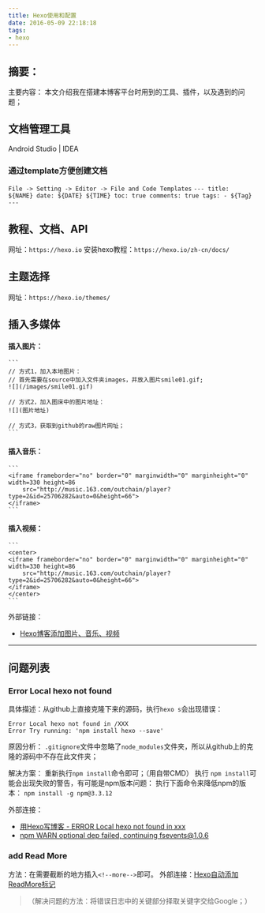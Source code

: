 ```yaml
---
title: Hexo使用和配置
date: 2016-05-09 22:18:18
tags:
- hexo
---
```

## 摘要：
主要内容：
本文介绍我在搭建本博客平台时用到的工具、插件，以及遇到的问题；


## 文档管理工具
Android Studio | IDEA

### 通过template方便创建文档
`File -> Setting -> Editor -> File and Code Templates` 
    ```
    ---
    title: ${NAME}
    date: ${DATE} ${TIME}
    toc: true
    comments: true
    tags:
    - ${Tag}
    ---
    ```

## 教程、文档、API
网址：`https://hexo.io`
安装hexo教程：`https://hexo.io/zh-cn/docs/`


## 主题选择
网址：`https://hexo.io/themes/`

## 插入多媒体
#### 插入图片：
    ```
    // 方式1，加入本地图片：
    // 首先需要在source中加入文件夹images，并放入图片smile01.gif;
    ![](/images/smile01.gif)
    
    // 方式2，加入图床中的图片地址：
    ![](图片地址)
    
    // 方式3，获取到github的raw图片网址；
    ```

#### 插入音乐：
    ```
    <iframe frameborder="no" border="0" marginwidth="0" marginheight="0" width=330 height=86 
        src="http://music.163.com/outchain/player?type=2&id=25706282&auto=0&height=66">
    </iframe>
    ```

#### 插入视频：
    ```
    <center>
    <iframe frameborder="no" border="0" marginwidth="0" marginheight="0" width=330 height=86 
        src="http://music.163.com/outchain/player?type=2&id=25706282&auto=0&height=66">
    </iframe>	
    </center>
    ```

外部链接：
* [Hexo博客添加图片、音乐、视频](http://blog.wleyuan.me/2015/07/18/Hexo-AddSoundPicMovie/)



---

## 问题列表

### Error Local hexo not found
具体描述：从github上直接克隆下来的源码，执行`hexo s`会出现错误：
```
Error Local hexo not found in /XXX
Error Try running: 'npm install hexo --save'
```

原因分析：
`.gitignore`文件中忽略了`node_modules`文件夹，所以从github上的克隆的源码中不存在此文件夹；

解决方案：
重新执行`npm install`命令即可；（用自带CMD）
执行 `npm install`可能会出现失败的警告，有可能是npm版本问题：
执行下面命令来降低npm的版本：
`npm install -g npm@3.3.12`


外部连接：
* [用Hexo写博客 - ERROR Local hexo not found in xxx](http://blog.csdn.net/burststar/article/details/45115905)
* [npm WARN optional dep failed, continuing fsevents@1.0.6](https://github.com/foreverjs/forever/issues/788)


### add Read More
方法：在需要截断的地方插入`<!--more-->`即可。
外部连接：[Hexo自动添加ReadMore标记](http://twiceyuan.com/2014/05/25/hexo%E8%87%AA%E5%8A%A8%E6%B7%BB%E5%8A%A0readmore%E6%A0%87%E8%AE%B0/)

> （解决问题的方法：将错误日志中的关键部分择取关键字交给Google；）